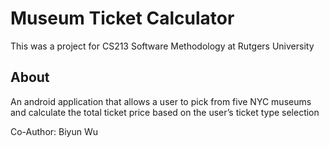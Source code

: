 # Museum Ticket Calculator
This was a project for CS213 Software Methodology at Rutgers University

## About
An android application that allows a user to pick from five NYC museums and calculate the total ticket price based on the user’s ticket type selection

Co-Author: Biyun Wu
